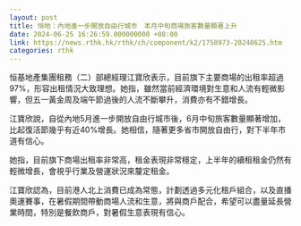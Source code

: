 ```yaml
---
layout: post
title: 恒地：內地進一步開放自由行城市　本月中旬商場旅客數量顯著上升
date: 2024-06-25 16:26:59.000000000 +08:00
link: https://news.rthk.hk/rthk/ch/component/k2/1758973-20240625.htm
categories: rthk
---
```


恒基地產集團租務（二）部總經理江寶欣表示，目前旗下主要商場的出租率超過97%，形容出租情況大致理想。她指，雖然當前經濟環境對生意和人流有輕微影響，但五一黃金周及端午節過後的人流不斷攀升，消費亦有不錯增長。

江寶欣說，自從內地5月進一步開放自由行城市後，6月中旬旅客數量顯著增加，比起復活節幾乎有近40%增長。她相信，隨著更多省市開放自由行，對下半年市道有信心。

她指，目前旗下商場出租率非常高，租金表現非常穩定，上半年的續租租金仍然有輕微增長，會視乎行業及營運狀況來釐定租金。

江寶欣認為，目前港人北上消費已成為常態，計劃透過多元化租戶組合，以及直播奧運賽事，在暑假期間帶動商場人流和生意，將與商戶配合，希望可以盡量延長營業時間，特別是餐飲商戶，對暑假生意表現有信心。
